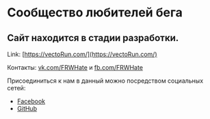 # Сообщество любителей бега
## Сайт находится в стадии разработки. 
Link: [https://vectoRun.com/](https://vectoRun.com/)

Контакты: [vk.com/FRWHate](https://vk.com/FRWHate) и [fb.com/FRWHate](https://fb.com/FRWHate)

Присоединиться к нам в данный можно посредством социальных сетей:
  * [Facebook](https://facebook.com/vectoRun)
  * [GitHub](https://github.com/vectoRun)
